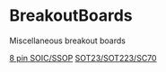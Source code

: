 BreakoutBoards
==============

Miscellaneous breakout boards

[8 pin SOIC/SSOP](http://oshpark.com/shared_projects/tNmsyAuE)
[SOT23/SOT223/SC70](http://oshpark.com/shared_projects/5Zmb9JxP)
